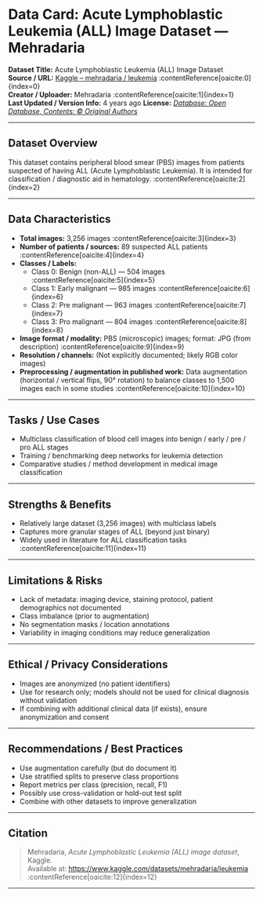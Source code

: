 # Data Card: Acute Lymphoblastic Leukemia (ALL) Image Dataset — Mehradaria

**Dataset Title:** Acute Lymphoblastic Leukemia (ALL) Image Dataset  
**Source / URL:** [Kaggle – mehradaria / leukemia](https://www.kaggle.com/datasets/mehradaria/leukemia) :contentReference[oaicite:0]{index=0}  
**Creator / Uploader:** Mehradaria :contentReference[oaicite:1]{index=1}  
**Last Updated / Version Info:** 4 years ago 
**License:** *[Database: Open Database, Contents: © Original Authors](http://opendatacommons.org/licenses/odbl/1.0/)*   

---

## Dataset Overview  
This dataset contains peripheral blood smear (PBS) images from patients suspected of having ALL (Acute Lymphoblastic Leukemia). It is intended for classification / diagnostic aid in hematology. :contentReference[oaicite:2]{index=2}  

---

## Data Characteristics  

- **Total images:** 3,256 images :contentReference[oaicite:3]{index=3}  
- **Number of patients / sources:** 89 suspected ALL patients :contentReference[oaicite:4]{index=4}  
- **Classes / Labels:**  
  - Class 0: Benign (non-ALL) — 504 images :contentReference[oaicite:5]{index=5}  
  - Class 1: Early malignant — 985 images :contentReference[oaicite:6]{index=6}  
  - Class 2: Pre malignant — 963 images :contentReference[oaicite:7]{index=7}  
  - Class 3: Pro malignant — 804 images :contentReference[oaicite:8]{index=8}  
- **Image format / modality:** PBS (microscopic) images; format: JPG (from description) :contentReference[oaicite:9]{index=9}  
- **Resolution / channels:** (Not explicitly documented; likely RGB color images)  
- **Preprocessing / augmentation in published work:** Data augmentation (horizontal / vertical flips, 90° rotation) to balance classes to 1,500 images each in some studies :contentReference[oaicite:10]{index=10}  

---

## Tasks / Use Cases  

- Multiclass classification of blood cell images into benign / early / pre / pro ALL stages  
- Training / benchmarking deep networks for leukemia detection  
- Comparative studies / method development in medical image classification  

---

## Strengths & Benefits  

- Relatively large dataset (3,256 images) with multiclass labels  
- Captures more granular stages of ALL (beyond just binary)  
- Widely used in literature for ALL classification tasks :contentReference[oaicite:11]{index=11}  

---

## Limitations & Risks  

- Lack of metadata: imaging device, staining protocol, patient demographics not documented  
- Class imbalance (prior to augmentation)  
- No segmentation masks / location annotations  
- Variability in imaging conditions may reduce generalization  

---

## Ethical / Privacy Considerations  

- Images are anonymized (no patient identifiers)  
- Use for research only; models should not be used for clinical diagnosis without validation  
- If combining with additional clinical data (if exists), ensure anonymization and consent  

---

## Recommendations / Best Practices  

- Use augmentation carefully (but do document it)  
- Use stratified splits to preserve class proportions  
- Report metrics per class (precision, recall, F1)  
- Possibly use cross-validation or hold-out test split  
- Combine with other datasets to improve generalization  

---

## Citation  
> Mehradaria, *Acute Lymphoblastic Leukemia (ALL) image dataset*, Kaggle.  
> Available at: https://www.kaggle.com/datasets/mehradaria/leukemia :contentReference[oaicite:12]{index=12}  

---

